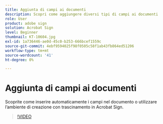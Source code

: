```yaml
---
title: Aggiunta di campi ai documenti
description: Scopri come aggiungere diversi tipi di campi ai documenti
role: User
product: adobe sign
solution: Acrobat Sign
level: Beginner
thumbnail: KT-10604.jpg
exl-id: 1a736446-ae0d-45c0-b253-666bcef1559c
source-git-commit: 4ebf9594025f98f0505c58f1ab43fb864ed51206
workflow-type: tm+mt
source-wordcount: '41'
ht-degree: 0%

---
```


# Aggiunta di campi ai documenti

Scoprite come inserire automaticamente i campi nel documento o utilizzare l’ambiente di creazione con trascinamento in Acrobat Sign.

>[!VIDEO](https://video.tv.adobe.com/v/346620?quality=12&learn=on&hidetitle=true)

